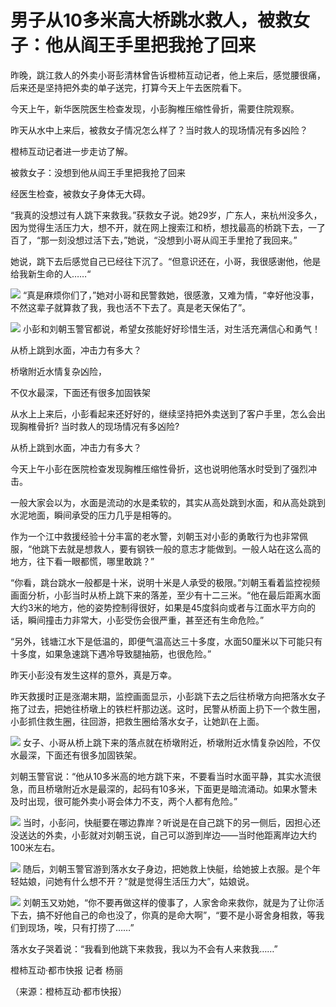 

# 男子从10多米高大桥跳水救人，被救女子：他从阎王手里把我抢了回来

昨晚，跳江救人的外卖小哥彭清林曾告诉橙柿互动记者，他上来后，感觉腰很痛，后来还是坚持把外卖的单子送完，打算今天上午去医院看下。

今天上午，新华医院医生检查发现，小彭胸椎压缩性骨折，需要住院观察。

昨天从水中上来后，被救女子情况怎么样了？当时救人的现场情况有多凶险？

橙柿互动记者进一步走访了解。

被救女子：没想到他从阎王手里把我抢了回来

经医生检查，被救女子身体无大碍。

“我真的没想过有人跳下来救我。”获救女子说。她29岁，广东人，来杭州没多久，因为觉得生活压力大，想不开，就在网上搜索江和桥，想找最高的桥跳下去，一了百了，“那一刻没想过活下去，”她说，“没想到小哥从阎王手里抢了我回来。”

她说，跳下去后感觉自己已经往下沉了。“但意识还在，小哥，我很感谢他，他是给我新生命的人……“

![](https://inews.gtimg.com/om_bt/Obiw9UPZIdCoK2TXYZxNGX4lK0BBIjKs2UyHtmYRPp3TIAA/1000)
“真是麻烦你们了，”她对小哥和民警救她，很感激，又难为情，“幸好他没事，不然这辈子就算救了我，我也活不下去了。真是老天保佑了”。

![](https://inews.gtimg.com/om_bt/OAjceNhBfyd7WOut0LgIPMVoqKkQWlhxQtM6-UTbSfpIYAA/1000)
小彭和刘朝玉警官都说，希望女孩能好好珍惜生活，对生活充满信心和勇气！

从桥上跳到水面，冲击力有多大？

桥墩附近水情复杂凶险，

不仅水最深，下面还有很多加固铁架

从水上上来后，小彭看起来还好好的，继续坚持把外卖送到了客户手里，怎么会出现胸椎骨折? 当时救人的现场情况有多凶险?

从桥上跳到水面，冲击力有多大？

今天上午小彭在医院检查发现胸椎压缩性骨折，这也说明他落水时受到了强烈冲击。

一般大家会以为，水面是流动的水是柔软的，其实从高处跳到水面，和从高处跳到水泥地面，瞬间承受的压力几乎是相等的。

作为一个江中救援经验十分丰富的老水警，刘朝玉对小彭的勇敢行为也非常佩服，“他跳下去就是想救人，要有钢铁一般的意志才能做到。一般人站在这么高的地方，往下看一眼都慌，哪里敢跳？”

“你看，跳台跳水一般都是十米，说明十米是人承受的极限。”刘朝玉看着监控视频画面分析，小彭当时从桥上跳下来的落差，至少有十二三米。“他在最后距离水面大约3米的地方，他的姿势控制得很好，如果是45度斜向或者与江面水平方向的话，瞬间撞击力非常大，小彭受伤会很严重，甚至还有生命危险。”

“另外，钱塘江水下是低温的，即便气温高达三十多度，水面50厘米以下可能只有十多度，如果急速跳下遇冷导致腿抽筋，也很危险。”

昨天小彭没有发生这样的意外，真是万幸。

昨天救援时正是涨潮末期，监控画面显示，小彭跳下去之后往桥墩方向把落水女子拖了过去，把她往桥墩上的铁栏杆那边送。这时，民警从桥面上扔下一个救生圈，小彭抓住救生圈，往回游，把救生圈给落水女子，让她趴在上面。

![](https://inews.gtimg.com/om_bt/OcYs0ZrsyXkwv86Ls47ujG_q-tcZeQZ3Z3IAgvCqH6aPcAA/1000)
女子、小哥从桥上跳下来的落点就在桥墩附近，桥墩附近水情复杂凶险，不仅水最深，下面还有很多加固铁架。

刘朝玉警官说：“他从10多米高的地方跳下来，不要看当时水面平静，其实水流很急，而且桥墩附近水是最深的，起码有10多米，下面更是暗流涌动。如果水警未及时出现，很可能外卖小哥会体力不支，两个人都有危险。”

![](https://inews.gtimg.com/om_bt/O4cUBTsdblt5Yb1MOKEBG3tAcP4e3U6oWYAZqeRlii3U8AA/1000)
当时，小彭问，快艇要在哪边靠岸？听说是在自己跳下的另一侧后，因担心还没送达的外卖，小彭就对刘朝玉说，自己可以游到岸边——当时他距离岸边大约100米左右。

![](https://inews.gtimg.com/om_bt/O-Px-76a2JzgtlJ9076iSxyRNe6QqmOPslxAtxLEtpOXwAA/1000)
随后，刘朝玉警官游到落水女子身边，把她救上快艇，给她披上衣服。是个年轻姑娘，问她有什么想不开？“就是觉得生活压力大”，姑娘说。

![](https://inews.gtimg.com/om_bt/O6WxJ3IPA_dua9D42aG3mUllXYthsXsmmbGsdbCcjai54AA/1000)
刘朝玉又劝她，“你不要再做这样的傻事了，人家舍命来救你，就是为了让你活下去，搞不好他自己的命也没了，你真的是命大啊”，“要不是小哥舍身相救，等我们到现场，唉，只有打捞了……”

落水女子哭着说：“我看到他跳下来救我，我以为不会有人来救我……”

橙柿互动·都市快报 记者 杨丽

（来源：橙柿互动·都市快报）

